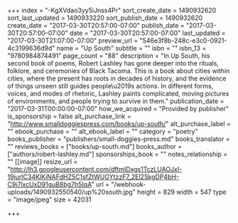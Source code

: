 +++
index = "-KgXVdao3yy5iJnss4Pr"
sort_create_date = 1490932620
sort_last_updated = 1490933220
sort_publish_date = 1490932620
create_date = "2017-03-30T20:57:00-07:00"
publish_date = "2017-03-30T20:57:00-07:00"
date = "2017-03-30T20:57:00-07:00"
last_updated = "2017-03-30T21:07:00-07:00"
preview_url = "546e3f8b-248c-e3c0-0921-4c3199636d9d"
name = "Up South"
subtitle = ""
isbn = ""
isbn_13 = "9780984874491"
page_count = "88"
description = "In Up South, his second book of poems, Robert Lashley has gone deeper into the rituals, folklore, and ceremonies of Black Tacoma. This is a book about cities within cities, where the present has roots in decades of history, and the evidence of things unseen still guides people\u2019s actions. In different forms, voices, and modes of rhetoric, Lashley paints complicated, moving pictures of environments, and people trying to survive in them."
publication_date = "2017-03-31T00:00:00-07:00"
how_we_acquired = "Provided by publisher"
is_sponsorship = false
alt_purchase_link = "http://www.smalldoggiespress.com/books/up-south/"
alt_purchase_label = ""
ebook_purchase = ""
alt_ebook_label = ""
category = "poetry"
books_publisher = "publishers/small-doggies-press.md"
books_translator = ""
reviews_books = ["books/up-south.md"]
books_author = ["authors/robert-lashley.md"]
sponsorships_book = ""
notes_relationship = ""
[[image]]
resize_url = "http://lh3.googleusercontent.com/dftmIDxgs1TczLUAOJxI-19jurIC34KlKiNAFdHZ5C1sfZtWUGYtzzF7_2El2SkgDP4bH-C9i7lxcUxD91guB8bg7h5IqA"
url = "/webhook-uploads/1490932550540/up%20south.jpg"
height = 829
width = 547
type = "image/jpeg"
size = 42031

+++
